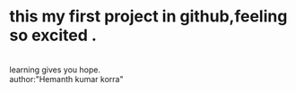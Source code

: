  # this my first project in github,feeling so excited .
 <br>
 learning gives you hope.<br>
 author:"Hemanth kumar korra"